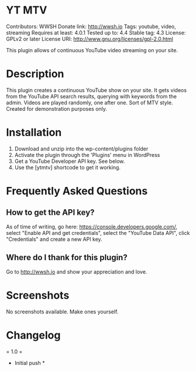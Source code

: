 # YT MTV

Contributors: WWSH
Donate link: http://wwsh.io
Tags: youtube, video, streaming
Requires at least: 4.0.1
Tested up to: 4.4
Stable tag: 4.3
License: GPLv2 or later
License URI: http://www.gnu.org/licenses/gpl-2.0.html

This plugin allows of continuous YouTube video streaming  on your site.

# Description

This plugin creates a continuous YouTube show on your site. It gets videos from the YouTube API search results, 
querying with keywords from the admin. Videos are played randomly, one after one. Sort of MTV style.
Created for demonstration purposes only.

# Installation

1. Download and unzip into the wp-content/plugins folder
2. Activate the plugin through the 'Plugins' menu in WordPress
3. Get a YouTube Developer API key. See below.
4. Use the [ytmtv] shortcode to get it working.

# Frequently Asked Questions

## How to get the API key?

As of time of writing, go here: https://console.developers.google.com/, select "Enable API and get credentials",
select the "YouTube Data API", click "Credentials" and create a new API key.

## Where do I thank for this plugin?

Go to http://wwsh.io and show your appreciation and love.

# Screenshots

No screenshots available. Make ones yourself.

# Changelog

= 1.0 =
* Initial push *

